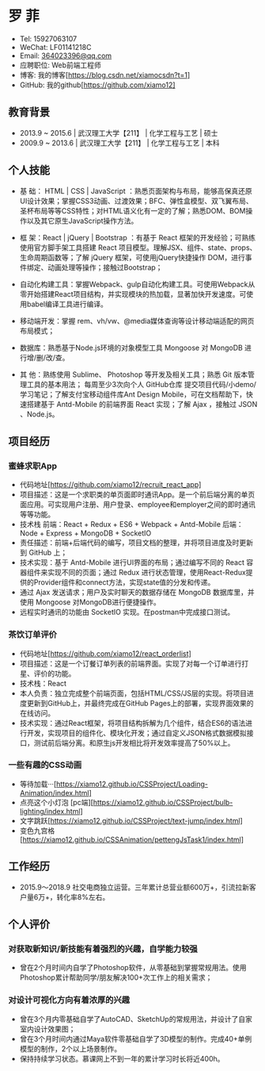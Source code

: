 # 罗  菲

 - Tel: 15927063107	
 - WeChat: LF01141218C
 - Email: 364023396@qq.com			
 - 应聘职位: Web前端工程师 
 - 博客: 我的博客[https://blog.csdn.net/xiamocsdn?t=1]	    		
 - GitHub: 我的github[https://github.com/xiamo12]	

## 教育背景

 - 2013.9 ~ 2015.6 | 武汉理工大学【211】 | 化学工程与工艺 | 硕士
 - 2009.9 ~ 2013.6 | 武汉理工大学【211】 | 化学工程与工艺 | 本科

## 个人技能

 - 基  础： HTML | CSS | JavaScript ：熟悉页面架构与布局，能够高保真还原UI设计效果；掌握CSS3动画、过渡效果；BFC、弹性盒模型、双飞翼布局、圣杯布局等等CSS特性；对HTML语义化有一定的了解；熟悉DOM、BOM操作以及其它原生JavaScript操作方法。
 
 - 框  架：React | jQuery | Bootstrap ：有基于 React 框架的开发经验；可熟练使用官方脚手架工具搭建 React 项目模型。理解JSX、组件、state、props、生命周期函数等；了解 jQuery 框架，可使用jQuery快捷操作 DOM，进行事件绑定、动画处理等操作；接触过Bootstrap；
 
 - 自动化构建工具：掌握Webpack、gulp自动化构建工具。可使用Webpack从零开始搭建React项目结构，并实现模块的热加载，显著加快开发速度。可使用babel编译工具进行编译。
 - 移动端开发：掌握 rem、vh/vw、@media媒体查询等设计移动端适配的网页布局模式；
 - 数据库：熟悉基于Node.js环境的对象模型工具 Mongoose 对 MongoDB 进行增/删/改/查。
 - 其 他：熟练使用 Sublime、 Photoshop 等开发及相关工具；熟悉 Git 版本管理工具的基本用法； 每周至少3次向个人 GitHub仓库 提交项目代码/小demo/学习笔记；了解支付宝移动组件库Ant Design Mobile，可在文档帮助下，快速搭建基于 Antd-Mobile 的前端界面 React 实现；了解 Ajax ，接触过 JSON 、Node.js。

## 项目经历 

### 蜜蜂求职App	

 - 代码地址[https://github.com/xiamo12/recruit_react_app]
 - 项目描述：这是一个求职类的单页面即时通讯App。是一个前后端分离的单页面应用。可实现用户注册、用户登录、employee和employer之间的即时通讯等等功能。
 - 技术栈
	前端：React + Redux + ES6 + Webpack + Antd-Mobile
	后端：Node + Express + MongoDB + SocketIO
 - 责任描述：前端+后端代码的编写，项目文档的整理，并将项目进度及时更新到 GitHub 上；
 - 技术实现：基于 Antd-Mobile 进行UI界面的布局；通过编写不同的 React 容器组件来实现不同的页面；通过 Redux 进行状态管理，使用React-Redux提供的Provider组件和connect方法，实现state值的分发和传递。
 - 通过 Ajax 发送请求；用户及实时聊天的数据存储在 MongoDB 数据库里，并使用 Mongoose 对MongoDB进行便捷操作。
 - 远程实时通讯的功能由 SocketIO 实现。在postman中完成接口测试。

### 茶饮订单评价

- 代码地址[https://github.com/xiamo12/react_orderlist]
- 项目描述：这是一个订餐订单列表的前端界面。实现了对每一个订单进行打星、评价的功能。
- 技术栈：React
- 本人负责：独立完成整个前端页面，包括HTML/CSS/JS层的实现。将项目进度更新到GitHub上，并最终完成在GitHub Pages上的部署，实现界面效果的在线访问。
- 技术实现：通过React框架，将项目结构拆解为几个组件，结合ES6的语法进行开发，实现项目的组件化、模块化开发；通过自定义JSON格式数据模拟接口，测试前后端分离。和原生js开发相比将开发效率提高了50%以上。

### 一些有趣的CSS动画

 - 等待加载···[https://xiamo12.github.io/CSSProject/Loading-Animation/index.html]
 - 点亮这个小灯泡 [pc端][https://xiamo12.github.io/CSSProject/bulb-lighting/index.html]		
 - 文字跳跃[https://xiamo12.github.io/CSSProject/text-jump/index.html]		
 - 变色九宫格[https://xiamo12.github.io/CSSAnimation/pettengJsTask1/index.html]

## 工作经历

 - 2015.9～2018.9    社交电商独立运营。三年累计总营业额600万+，引流拉新客户量6万+，转化率8%左右。

## 个人评价

### 对获取新知识/新技能有着强烈的兴趣，自学能力较强

 - 曾在2个月时间内自学了Photoshop软件，从零基础到掌握常规用法。使用Photoshop累计帮助同学/朋友解决100+次工作上的相关需求；

### 对设计可视化方向有着浓厚的兴趣

 - 曾在3个月内零基础自学了AutoCAD、SketchUp的常规用法，并设计了自家室内设计效果图；
 - 曾在3个月时间内通过Maya软件零基础自学了3D模型的制作。完成40+单例模型的制作，2个以上场景制作。
 - 保持持续学习状态。慕课网上不到一年的累计学习时长将近400h。
